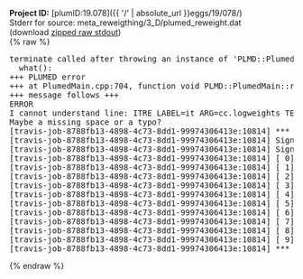 **Project ID:** [plumID:19.078]({{ '/' | absolute_url }}eggs/19/078/)  
Stderr for source:  meta_reweigthing/3_D/plumed_reweight.dat   
(download [zipped raw stdout](plumed_reweight.dat.plumed_master.stdout.txt.zip))  
{% raw %}
<pre>
terminate called after throwing an instance of 'PLMD::Plumed::ExceptionError'
  what():  
+++ PLUMED error
+++ at PlumedMain.cpp:704, function void PLMD::PlumedMain::readInputWords(const std::vector<std::__cxx11::basic_string<char> >&)
+++ message follows +++
ERROR
I cannot understand line: ITRE LABEL=it ARG=cc.logweights TEMP=1 MAXITER=20
Maybe a missing space or a typo?
[travis-job-8788fb13-4898-4c73-8dd1-99974306413e:10814] *** Process received signal ***
[travis-job-8788fb13-4898-4c73-8dd1-99974306413e:10814] Signal: Aborted (6)
[travis-job-8788fb13-4898-4c73-8dd1-99974306413e:10814] Signal code:  (-6)
[travis-job-8788fb13-4898-4c73-8dd1-99974306413e:10814] [ 0] /lib/x86_64-linux-gnu/libc.so.6(+0x354b0)[0x7fab3ff144b0]
[travis-job-8788fb13-4898-4c73-8dd1-99974306413e:10814] [ 1] /lib/x86_64-linux-gnu/libc.so.6(gsignal+0x38)[0x7fab3ff14428]
[travis-job-8788fb13-4898-4c73-8dd1-99974306413e:10814] [ 2] /lib/x86_64-linux-gnu/libc.so.6(abort+0x16a)[0x7fab3ff1602a]
[travis-job-8788fb13-4898-4c73-8dd1-99974306413e:10814] [ 3] /usr/lib/x86_64-linux-gnu/libstdc++.so.6(_ZN9__gnu_cxx27__verbose_terminate_handlerEv+0x16d)[0x7fab4054e84d]
[travis-job-8788fb13-4898-4c73-8dd1-99974306413e:10814] [ 4] /usr/lib/x86_64-linux-gnu/libstdc++.so.6(+0x8d6b6)[0x7fab4054c6b6]
[travis-job-8788fb13-4898-4c73-8dd1-99974306413e:10814] [ 5] /usr/lib/x86_64-linux-gnu/libstdc++.so.6(+0x8d701)[0x7fab4054c701]
[travis-job-8788fb13-4898-4c73-8dd1-99974306413e:10814] [ 6] /usr/lib/x86_64-linux-gnu/libstdc++.so.6(__cxa_rethrow+0x49)[0x7fab4054c969]
[travis-job-8788fb13-4898-4c73-8dd1-99974306413e:10814] [ 7] plumed_master[0x40a072]
[travis-job-8788fb13-4898-4c73-8dd1-99974306413e:10814] [ 8] /lib/x86_64-linux-gnu/libc.so.6(__libc_start_main+0xf0)[0x7fab3feff830]
[travis-job-8788fb13-4898-4c73-8dd1-99974306413e:10814] [ 9] plumed_master[0x40a0e9]
[travis-job-8788fb13-4898-4c73-8dd1-99974306413e:10814] *** End of error message ***
</pre>
{% endraw %}
